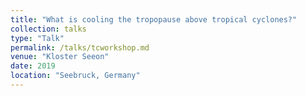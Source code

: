 ```yaml
---
title: "What is cooling the tropopause above tropical cyclones?"
collection: talks
type: "Talk"
permalink: /talks/tcworkshop.md
venue: "Kloster Seeon"
date: 2019
location: "Seebruck, Germany"
---
```

